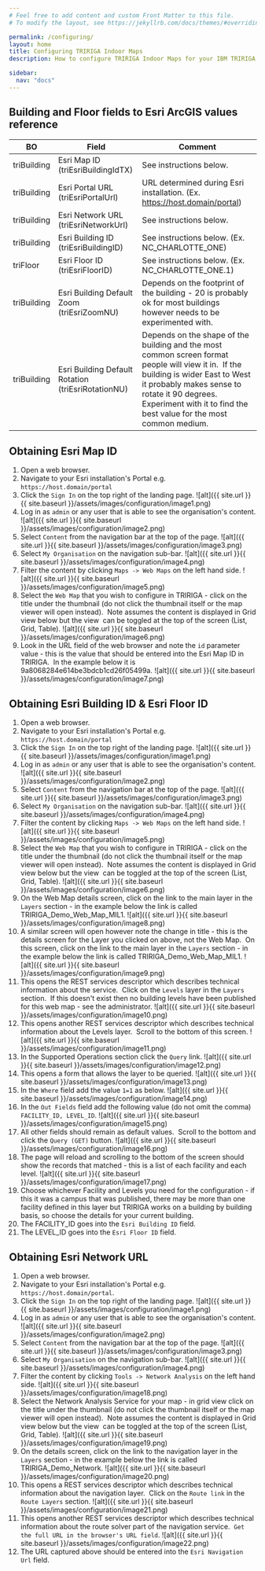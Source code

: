 ```yaml
---
# Feel free to add content and custom Front Matter to this file.
# To modify the layout, see https://jekyllrb.com/docs/themes/#overriding-theme-defaults

permalink: /configuring/
layout: home
title: Configuring TRIRIGA Indoor Maps
description: How to configure TRIRIGA Indoor Maps for your IBM TRIRIGA solution.

sidebar:
  nav: "docs"
---
```

## Building and Floor fields to Esri ArcGIS values reference

BO | Field | Comment 
------- | --------- | -------- 
triBuilding | Esri Map ID (triEsriBuildingIdTX) | See instructions below.
triBuilding | Esri Portal URL (triEsriPortalUrl) | URL determined during Esri installation. (Ex. https://host.domain/portal)
triBuilding | Esri Network URL (triEsriNetworkUrl) | See instructions below. 
triBuilding | Esri Building ID (triEsriBuildingID) | See instructions below. (Ex. NC_CHARLOTTE_ONE)
triFloor | Esri Floor ID (triEsriFloorID) | See instructions below. (Ex. NC_CHARLOTTE_ONE.1)
triBuilding | Esri Building Default Zoom (triEsriZoomNU) | Depends on the footprint of the building - 20 is probably ok for most buildings however needs to be experimented with.
triBuilding | Esri Building Default Rotation (triEsriRotationNU) | Depends on the shape of the building and the most common screen format people will view it in.  If the building is wider East to West it probably makes sense to rotate it 90 degrees.  Experiment with it to find the best value for the most common medium.



## Obtaining Esri Map ID

1. Open a web browser.
1. Navigate to your Esri installation's Portal e.g. `https://host.domain/portal`
1. Click the `Sign In` on the top right of the landing page.
![alt]({{ site.url }}{{ site.baseurl }}/assets/images/configuration/image1.png)
1. Log in as `admin` or any user that is able to see the organisation's content.
![alt]({{ site.url }}{{ site.baseurl }}/assets/images/configuration/image2.png)
1. Select `Content` from the navigation bar at the top of the page.
![alt]({{ site.url }}{{ site.baseurl }}/assets/images/configuration/image3.png)
1. Select `My Organisation` on the navigation sub-bar.
![alt]({{ site.url }}{{ site.baseurl }}/assets/images/configuration/image4.png)
1. Filter the content by clicking `Maps -> Web Maps` on the left hand side.
![alt]({{ site.url }}{{ site.baseurl }}/assets/images/configuration/image5.png)
1. Select the `Web Map` that you wish to configure in TRIRIGA - click on the title under the thumbnail (do not click the thumbnail itself or the map viewer will open instead).  Note assumes the content is displayed in Grid view below but the view  can be toggled at the top of the screen (List, Grid, Table).
![alt]({{ site.url }}{{ site.baseurl }}/assets/images/configuration/image6.png)
1. Look in the URL field of the web browser and note the `id` parameter value - this is the value that should be entered into the Esri Map ID in TRIRIGA.  In the example below it is 9a8068284e614be3bdcb1cd26f05499a.
![alt]({{ site.url }}{{ site.baseurl }}/assets/images/configuration/image7.png)

## Obtaining Esri Building ID & Esri Floor ID

1. Open a web browser.
1. Navigate to your Esri installation's Portal e.g. `https://host.domain/portal`
1. Click the `Sign In` on the top right of the landing page.
![alt]({{ site.url }}{{ site.baseurl }}/assets/images/configuration/image1.png)
1. Log in as `admin` or any user that is able to see the organisation's content.
![alt]({{ site.url }}{{ site.baseurl }}/assets/images/configuration/image2.png)
1. Select `Content` from the navigation bar at the top of the page.
![alt]({{ site.url }}{{ site.baseurl }}/assets/images/configuration/image3.png)
1. Select `My Organisation` on the navigation sub-bar.
![alt]({{ site.url }}{{ site.baseurl }}/assets/images/configuration/image4.png)
1. Filter the content by clicking `Maps -> Web Maps` on the left hand side.
![alt]({{ site.url }}{{ site.baseurl }}/assets/images/configuration/image5.png)
1. Select the `Web Map` that you wish to configure in TRIRIGA - click on the title under the thumbnail (do not click the thumbnail itself or the map viewer will open instead).  Note assumes the content is displayed in Grid view below but the view  can be toggled at the top of the screen (List, Grid, Table).
![alt]({{ site.url }}{{ site.baseurl }}/assets/images/configuration/image6.png)
1. On the Web Map details screen, click on the link to the main layer in the `Layers` section - in the example below the link is called TRIRIGA_Demo_Web_Map_MIL1.
![alt]({{ site.url }}{{ site.baseurl }}/assets/images/configuration/image8.png)
1. A similar screen will open however note the change in title - this is the details screen for the Layer you clicked on above, not the Web Map.  On this screen, click on the link to the main layer in the `Layers` section - in the example below the link is called TRIRIGA_Demo_Web_Map_MIL1.
![alt]({{ site.url }}{{ site.baseurl }}/assets/images/configuration/image9.png)
1. This opens the REST services descriptor which describes technical information about the service.  Click on the `Levels` layer in the `Layers` section.  If this doesn't exist then no building levels have been published for this web map - see the administrator.
![alt]({{ site.url }}{{ site.baseurl }}/assets/images/configuration/image10.png)
1. This opens another REST services descriptor which describes technical information about the Levels layer.  Scroll to the bottom of this screen.
![alt]({{ site.url }}{{ site.baseurl }}/assets/images/configuration/image11.png)
1. In the Supported Operations section click the `Query` link.
![alt]({{ site.url }}{{ site.baseurl }}/assets/images/configuration/image12.png)
1. This opens a form that allows the layer to be queried.
![alt]({{ site.url }}{{ site.baseurl }}/assets/images/configuration/image13.png)
1. In the `Where` field add the value `1=1` as below.
![alt]({{ site.url }}{{ site.baseurl }}/assets/images/configuration/image14.png)
1. In the `Out Fields` field add the following value (do not omit the comma) `FACILITY_ID, LEVEL_ID`.
![alt]({{ site.url }}{{ site.baseurl }}/assets/images/configuration/image15.png)
1. All other fields should remain as default values.  Scroll to the bottom and click the `Query (GET)` button.
![alt]({{ site.url }}{{ site.baseurl }}/assets/images/configuration/image16.png)
1. The page will reload and scrolling to the bottom of the screen should show the records that matched - this is a list of each facility and each level.
![alt]({{ site.url }}{{ site.baseurl }}/assets/images/configuration/image17.png)
1. Choose whichever Facility and Levels you need for the configuration - if this it was a campus that was published, there may be more than one facility defined in this layer but TRIRIGA works on a building by building basis, so choose the details for your current building.  
1. The FACILITY_ID goes into the `Esri Building ID` field.
1. The LEVEL_ID goes into the `Esri Floor ID` field.

## Obtaining Esri Network URL

1. Open a web browser.
1. Navigate to your Esri installation's Portal e.g. `https://host.domain/portal`.
1. Click the `Sign In` on the top right of the landing page.
![alt]({{ site.url }}{{ site.baseurl }}/assets/images/configuration/image1.png)
1. Log in as `admin` or any user that is able to see the organisation's content.
![alt]({{ site.url }}{{ site.baseurl }}/assets/images/configuration/image2.png)
1. Select `Content` from the navigation bar at the top of the page.
![alt]({{ site.url }}{{ site.baseurl }}/assets/images/configuration/image3.png)
1. Select `My Organisation` on the navigation sub-bar.
![alt]({{ site.url }}{{ site.baseurl }}/assets/images/configuration/image4.png)
1. Filter the content by clicking `Tools -> Network Analysis` on the left hand side.
![alt]({{ site.url }}{{ site.baseurl }}/assets/images/configuration/image18.png)
1. Select the Network Analysis Service for your map - in grid view click on the title under the thumbnail (do not click the thumbnail itself or the map viewer will open instead).  Note assumes the content is displayed in Grid view below but the view  can be toggled at the top of the screen (List, Grid, Table).
![alt]({{ site.url }}{{ site.baseurl }}/assets/images/configuration/image19.png)
1. On the details screen, click on the link to the navigation layer in the `Layers` section - in the example below the link is called TRIRIGA_Demo_Network.
![alt]({{ site.url }}{{ site.baseurl }}/assets/images/configuration/image20.png)
1. This opens a REST services descriptor which describes technical information about the navigation layer.  Click on the `Route link` in the `Route Layers` section.
![alt]({{ site.url }}{{ site.baseurl }}/assets/images/configuration/image21.png)
1. This opens another REST services descriptor which describes technical information about the route solver part of the navigation service.  `Get the full URL in the browser's URL field`.
![alt]({{ site.url }}{{ site.baseurl }}/assets/images/configuration/image22.png)
1. The URL captured above should be entered into the `Esri Navigation Url` field.